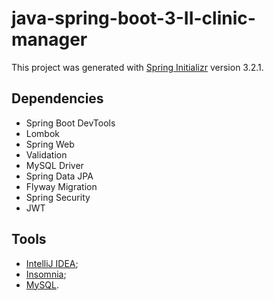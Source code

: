 # java-spring-boot-3-II-clinic-manager

This project was generated with [Spring Initializr](https://start.spring.io/) version 3.2.1.

## Dependencies

- Spring Boot DevTools
- Lombok
- Spring Web
- Validation
- MySQL Driver
- Spring Data JPA
- Flyway Migration
- Spring Security
- JWT

## Tools

- [IntelliJ IDEA](https://www.jetbrains.com/pt-br/idea/);
- [Insomnia](https://app.insomnia.rest/);
- [MySQL](https://www.mysql.com/downloads/).
